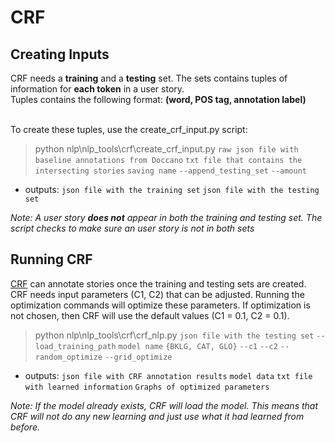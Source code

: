 # CRF
## Creating Inputs
CRF needs a **training** and a **testing** set. The sets contains tuples of information for **each token** in a user story. 
<br /> Tuples contains the following format: **(word, POS tag, annotation label)**

<br /> To create these tuples, use the create_crf_input.py script:
> python nlp\nlp_tools\crf\create_crf_input.py `raw json file with baseline annotations from Doccano` `txt file that contains the intersecting stories` `saving name` `--append_testing_set` `--amount`
  - outputs: `json file with the training set` `json file with the testing set`

*Note: A user story **does not** appear in both the training and testing set. The script checks to make sure an user story is not in both sets*

## Running CRF
[CRF](https://github.com/ace-design/ace-sklearn-crfsuite) can annotate stories once the training and testing sets are created. CRF needs input parameters (C1, C2) that can be adjusted. Running the optimization commands will optimize these parameters. If optimization is not chosen, then CRF will use the default values (C1 = 0.1, C2 = 0.1). 
> python nlp\nlp_tools\crf\crf_nlp.py `json file with the testing set` `--load_training_path` `model name` `{BKLG, CAT, GLO}` `--c1` `--c2` `--random_optimize` `--grid_optimize`
  - outputs: `json file with CRF annotation results` `model data`  `txt file with learned information`  `Graphs of optimized parameters`

*Note: If the model already exists, CRF will load the model. This means that CRF will not do any new learning and just use what it had learned from before.*
